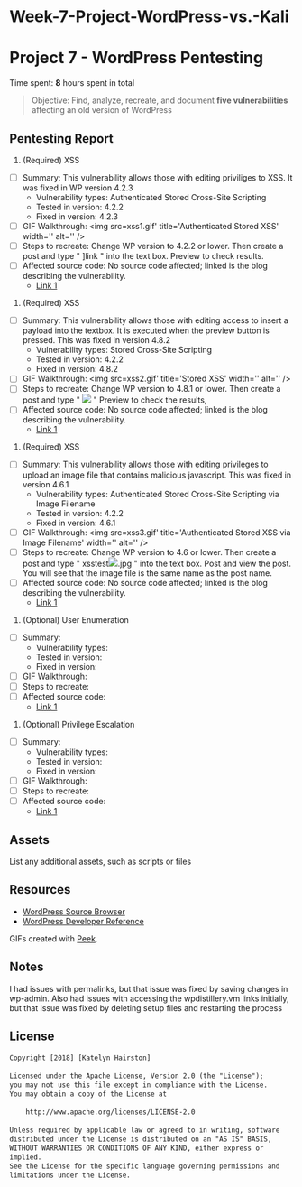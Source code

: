 # Week-7-Project-WordPress-vs.-Kali
# Project 7 - WordPress Pentesting

Time spent: **8** hours spent in total

> Objective: Find, analyze, recreate, and document **five vulnerabilities** affecting an old version of WordPress

## Pentesting Report

1. (Required) XSS
  - [ ] Summary: This vulnerability allows those with editing priviliges to XSS. It was fixed in WP version 4.2.3
    - Vulnerability types: Authenticated Stored Cross-Site Scripting 
    - Tested in version: 4.2.2
    - Fixed in version: 4.2.3
  - [ ] GIF Walkthrough: <img src=xss1.gif' title='Authenticated Stored XSS' width='' alt='' />
  - [ ] Steps to recreate: Change WP version to 4.2.2 or lower. Then create a post and type " <a href="[caption code=">]</a><a title=" onmouseover=alert('test')  ">link</a> " into the text box. Preview to check results.
  - [ ] Affected source code: No source code affected; linked is the blog describing the vulnerability.
    - [Link 1](https://klikki.fi/adv/wordpress3.html)
1. (Required) XSS
  - [ ] Summary: This vulnerability allows those with editing access to insert a payload into the textbox. It is executed when the preview button is pressed. This was fixed in version 4.8.2
    - Vulnerability types: Stored Cross-Site Scripting
    - Tested in version: 4.2.2
    - Fixed in version: 4.8.2
  - [ ] GIF Walkthrough:  <img src=xss2.gif' title='Stored XSS' width='' alt='' />
  - [ ] Steps to recreate: Change WP version to 4.8.1 or lower. Then create a post and type " <img src=1 onerror=alert(1)> " Preview to check the results,
  - [ ] Affected source code: No source code affected; linked is the blog describing the vulnerability.
    - [Link 1](https://blog.sucuri.net/2017/09/stored-cross-site-scripting-vulnerability-in-wordpress-4-8-1.html)
1. (Required)  XSS
  - [ ] Summary: This vulnerability allows those with editing privileges to upload an image file that contains malicious javascript. This was fixed in version 4.6.1
    - Vulnerability types:  Authenticated Stored Cross-Site Scripting via Image Filename
    - Tested in version: 4.2.2
    - Fixed in version: 4.6.1
  - [ ] GIF Walkthrough:  <img src=xss3.gif' title='Authenticated Stored XSS via Image Filename' width='' alt='' />
  - [ ] Steps to recreate: Change WP version to 4.6 or lower. Then create a post and type " xsstest<img src=a onerror=alert(document.cookie)>.jpg " into the text box. Post and view the post. You will see that the image file is the same name as the post name. 
  - [ ] Affected source code: No source code affected; linked is the blog describing the vulnerability.
    - [Link 1](https://sumofpwn.nl/advisory/2016/persistent_cross_site_scripting_vulnerability_in_wordpress_due_to_unsafe_processing_of_file_names.html)
1. (Optional) User Enumeration
  - [ ] Summary: 
    - Vulnerability types:
    - Tested in version:
    - Fixed in version: 
  - [ ] GIF Walkthrough: 
  - [ ] Steps to recreate: 
  - [ ] Affected source code:
    - [Link 1](https://core.trac.wordpress.org/browser/tags/version/src/source_file.php)
1. (Optional) Privilege Escalation
  - [ ] Summary: 
    - Vulnerability types:
    - Tested in version:
    - Fixed in version: 
  - [ ] GIF Walkthrough: 
  - [ ] Steps to recreate: 
  - [ ] Affected source code:
    - [Link 1](https://core.trac.wordpress.org/browser/tags/version/src/source_file.php) 

## Assets

List any additional assets, such as scripts or files

## Resources

- [WordPress Source Browser](https://core.trac.wordpress.org/browser/)
- [WordPress Developer Reference](https://developer.wordpress.org/reference/)

GIFs created with [Peek](https://github.com/phw/peek).

## Notes

I had issues with permalinks, but that issue was fixed by saving changes in wp-admin. 
Also had issues with accessing the wpdistillery.vm links initially, but that issue was fixed by deleting setup files and restarting the process

## License

    Copyright [2018] [Katelyn Hairston]

    Licensed under the Apache License, Version 2.0 (the "License");
    you may not use this file except in compliance with the License.
    You may obtain a copy of the License at

        http://www.apache.org/licenses/LICENSE-2.0

    Unless required by applicable law or agreed to in writing, software
    distributed under the License is distributed on an "AS IS" BASIS,
    WITHOUT WARRANTIES OR CONDITIONS OF ANY KIND, either express or implied.
    See the License for the specific language governing permissions and
    limitations under the License.
